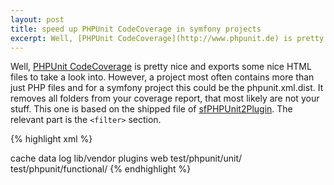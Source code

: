 ```yaml
---
layout: post
title: speed up PHPUnit CodeCoverage in symfony projects
excerpt: Well, [PHPUnit CodeCoverage](http://www.phpunit.de) is pretty nice and exports some nice HTML files to take a look into. However, a project most often contains more than just PHP files and for a symfony project this could be the phpunit.xml.dist. It removes all folders from your coverage report, that most likely are not your stuff. This one is based on the shipped file of [sfPHPUnit2Plugin](http://www.symfony-project.org/plugins/sfPHPUnit2Plugin). The relevant part is the `<filter>` section.
---
```

Well, [PHPUnit CodeCoverage](http://www.phpunit.de) is pretty nice and exports some nice HTML files to take a look into. However, a project most often contains more than just PHP files and for a symfony project this could be the phpunit.xml.dist. It removes all folders from your coverage report, that most likely are not your stuff. This one is based on the shipped file of [sfPHPUnit2Plugin](http://www.symfony-project.org/plugins/sfPHPUnit2Plugin). The relevant part is the `<filter>` section.

{% highlight xml %}
<phpunit
  colors="true"
  convertErrorsToExceptions="true"
  convertNoticesToExceptions="true"
  convertWarningsToExceptions="true"
  stopOnFailure="true">
 
  <filter>
    <blacklist>
      <directory>cache</directory>
      <directory>data</directory>
      <directory>log</directory>
      <directory>lib/vendor</directory>
      <directory>plugins</directory>
      <directory>web</directory>
    </blacklist>
  </filter>
 
  <testsuites>
    <testsuite name="Unit Tests">
      <directory>test/phpunit/unit/</directory>
    </testsuite>
    <testsuite name="Functional Tests">
      <directory>test/phpunit/functional/</directory>
    </testsuite>
  </testsuites>
</phpunit>
{% endhighlight %}
